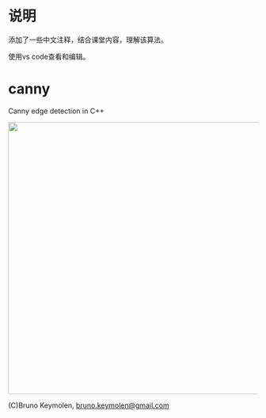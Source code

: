 # 说明
添加了一些中文注释，结合课堂内容，理解该算法。

使用vs code查看和编辑。

canny
=====

Canny edge detection in C++

<img src="results/valve_original.png" width="550">

(C)Bruno Keymolen, bruno.keymolen@gmail.com
